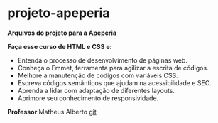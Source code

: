 # projeto-apeperia
**Arquivos do projeto para a Apeperia**

**Faça esse curso de HTML e CSS e:**

- Entenda o processo de desenvolvimento de páginas web.
- Conheça o Emmet, ferramenta para agilizar a escrita de códigos.
- Melhore a manutenção de códigos com variáveis CSS.
- Escreva códigos semânticos que ajudam na acessibilidade e SEO.
- Aprenda a lidar com adaptação de diferentes layouts.
- Aprimore seu conhecimento de responsividade.


__Professor__ 
Matheus Alberto 
[git](https://github.com/ikyrie)